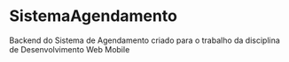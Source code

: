 # SistemaAgendamento

Backend do Sistema de Agendamento criado para o trabalho da disciplina de Desenvolvimento Web Mobile
